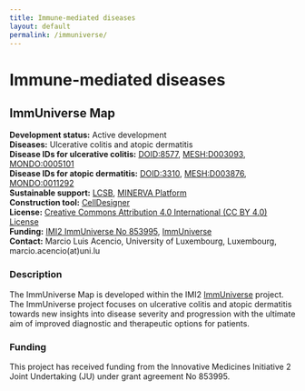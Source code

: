 ```yaml
--- 
title: Immune-mediated diseases 
layout: default 
permalink: /immuniverse/
--- 
```


# Immune-mediated diseases

## ImmUniverse Map

**Development status:** Active development  
**Diseases:** Ulcerative colitis and atopic dermatitis  
**Disease IDs for ulcerative colitis:** [DOID:8577](https://disease-ontology.org/?id=DOID:8577), [MESH:D003093](https://www.ncbi.nlm.nih.gov/mesh/D003093), [MONDO:0005101](https://www.ebi.ac.uk/ols/ontologies/mondo/terms?short_form=MONDO_0005101)  
**Disease IDs for atopic dermatitis:** [DOID:3310](https://disease-ontology.org/?id=DOID:3310), [MESH:D003876](https://www.ncbi.nlm.nih.gov/mesh/D003876), [MONDO:0011292](https://www.ebi.ac.uk/ols/ontologies/mondo/terms?short_form=MONDO_0011292)  
**Sustainable support:** [LCSB](http://wwwen.uni.lu/lcsb), [MINERVA Platform](https://minerva.pages.uni.lu/)  
**Construction tool:** [CellDesigner](https://www.celldesigner.org/)  
**License:** [Creative Commons Attribution 4.0 International (CC BY 4.0) License](https://creativecommons.org/licenses/by/4.0/)  
**Funding:** [IMI2 ImmUniverse No 853995](https://www.imi.europa.eu/projects-results/project-factsheets/immuniverse), [ImmUniverse](https://www.immuniverse.eu/)  
**Contact:** Marcio Luis Acencio, University of Luxembourg, Luxembourg, marcio.acencio(at)uni.lu  

### Description

The ImmUniverse Map is developed within the IMI2 [ImmUniverse](https://www.immuniverse.eu/) project. The ImmUniverse project focuses on ulcerative colitis and atopic dermatitis towards new insights into disease severity and progression with the ultimate aim of improved diagnostic and therapeutic options for patients.

### Funding

This project has received funding from the Innovative Medicines Initiative 2 Joint Undertaking (JU) under grant agreement No 853995.
